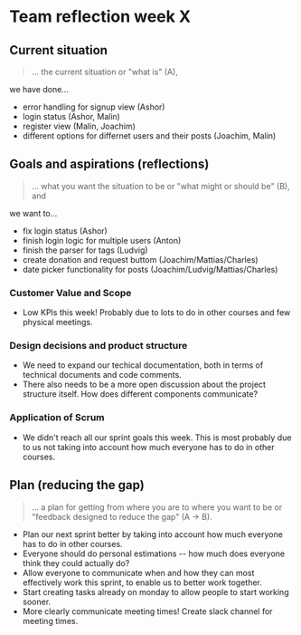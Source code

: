 # Team reflection week X

## Current situation 
> ... the current situation or "what is" (A),

we have done...
* error handling for signup view (Ashor)
* login status (Ashor, Malin)
* register view (Malin, Joachim)
* different options for differnet users and their posts (Joachim, Malin)

## Goals and aspirations (reflections)
> ... what you want the situation to be or "what might or should be" (B), and

we want to... 
* fix login status (Ashor)
* finish login logic for multiple users (Anton)
* finish the parser for tags (Ludvig)
* create donation and request buttom (Joachim/Mattias/Charles)
* date picker functionality for posts (Joachim/Ludvig/Mattias/Charles)

### Customer Value and Scope
* Low KPIs this week! Probably due to lots to do in other courses and few physical meetings.

### Design decisions and product structure
* We need to expand our techical documentation, both in terms of technical documents and code comments. 
* There also needs to be a more open discussion about the project structure itself. How does different components communicate? 

### Application of Scrum
* We didn't reach all our sprint goals this week. This is most probably due to us not taking into account how much everyone has to do in other courses. 

## Plan (reducing the gap)
> ... a plan for getting from where you are to where you want to be or "feedback designed to reduce the gap" (A -> B).

* Plan our next sprint better by taking into account how much everyone has to do in other courses. 
* Everyone should do personal estimations -- how much does everyone think they could actually do?
* Allow everyone to communicate when and how they can most effectively work this sprint, to enable us to better work together. 
* Start creating tasks already on monday to allow people to start working sooner. 
* More clearly communicate meeting times! Create slack channel for meeting times. 
